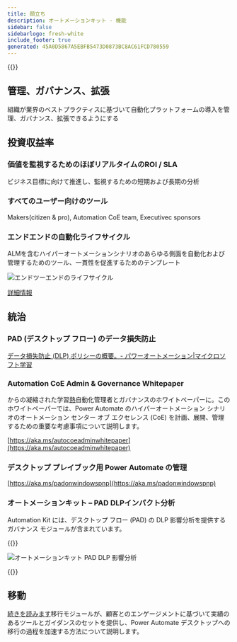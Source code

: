 ```yaml
---
title: 顔立ち
description: オートメーションキット - 機能
sidebar: false
sidebarlogo: fresh-white
include_footer: true
generated: 45A0D5867A5EBFB5473D0873BC8AC61FCD780559
---
```


{{<toc>}}

## 管理、ガバナンス、拡張

組織が業界のベストプラクティスに基づいて自動化プラットフォームの導入を管理、ガバナンス、拡張できるようにする

## 投資収益率

### 価値を監視するためのほぼリアルタイムのROI / SLA

ビジネス目標に向けて推進し、監視するための短期および長期の分析

### すべてのユーザー向けのツール

Makers(citizen & pro), Automation CoE team, Executivec sponsors

### エンドエンドの自動化ライフサイクル

ALMを含むハイパーオートメーションシナリオのあらゆる側面を自動化および管理するためのツール、一貫性を促進するためのテンプレート

![エンドツーエンドのライフサイクル](/images/illustrations/end-to-end.png)

[詳細情報](https://learn.microsoft.com/power-automate/guidance/automation-kit/overview/automation-coe-strategy#automation-lifecycle)

## 統治

### PAD (デスクトップ フロー) のデータ損失防止

[データ損失防止 (DLP) ポリシーの概要。- パワーオートメーション|マイクロソフト学習](https://learn.microsoft.com/power-automate/prevent-data-loss#data-loss-prevention-for-desktop-flows-preview)

### Automation CoE Admin & Governance Whitepaper

からの凝縮された学習[熱](https://learn.microsoft.com/power-platform/guidance/automation-coe/heat)自動化管理者とガバナンスのホワイトペーパーに。このホワイトペーパーでは、Power Automate のハイパーオートメーション シナリオのオートメーション センター オブ エクセレンス (CoE) を計画、展開、管理するための重要な考慮事項について説明します。

[https://aka.ms/autocoeadminwhitepaper](https://aka.ms/autocoeadminwhitepaper)

### デスクトップ プレイブック用 Power Automate の管理

[https://aka.ms/padonwindowspnp](https://aka.ms/padonwindowspnp)

### オートメーションキット – PAD DLPインパクト分析

Automation Kit には、デスクトップ フロー (PAD) の DLP 影響分析を提供するガバナンス モジュールが含まれています。

{{<border>}}

![オートメーションキット PAD DLP 影響分析](/images/pad-dlp-impact.png)

{{</border>}}




## 移動

[続きを読みます](/ja/migration)移行モジュールが、顧客とのエンゲージメントに基づいて実績のあるツールとガイダンスのセットを提供し、Power Automate デスクトップへの移行の過程を加速する方法について説明します。
